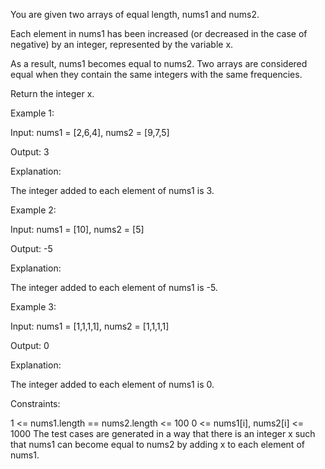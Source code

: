 You are given two arrays of equal length, nums1 and nums2.

Each element in nums1 has been increased (or decreased in the case of negative) by an integer, represented by the variable x.

As a result, nums1 becomes equal to nums2. Two arrays are considered equal when they contain the same integers with the same frequencies.

Return the integer x.

 

Example 1:

Input: nums1 = [2,6,4], nums2 = [9,7,5]

Output: 3

Explanation:

The integer added to each element of nums1 is 3.

Example 2:

Input: nums1 = [10], nums2 = [5]

Output: -5

Explanation:

The integer added to each element of nums1 is -5.

Example 3:

Input: nums1 = [1,1,1,1], nums2 = [1,1,1,1]

Output: 0

Explanation:

The integer added to each element of nums1 is 0.

 

Constraints:

1 <= nums1.length == nums2.length <= 100
0 <= nums1[i], nums2[i] <= 1000
The test cases are generated in a way that there is an integer x such that nums1 can become equal to nums2 by adding x to each element of nums1.
